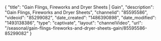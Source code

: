 {
    "title": "Gain Flings, Fireworks and Dryer Sheets | Gain",
    "description": "Gain Flings, Fireworks and Dryer Sheets",
    "channelid": "85595586",
    "videoid": "85299082",
    "date_created": "1486390898",
    "date_modified": "1493138386",
    "type": "captivate",
    "layout": "channelVideo",
    "url": "\/seasonal\/gain-flings-fireworks-and-dryer-sheets-gain\/85595586-85299082"
}